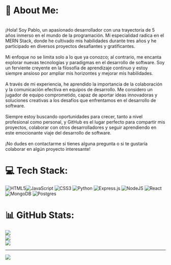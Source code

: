 # 💫 About Me:
<br>¡Hola! Soy Pablo, un apasionado desarrollador con una trayectoria de 5 años inmerso en el mundo de la programación. Mi especialidad radica en el MERN Stack, donde he cultivado mis habilidades durante tres años y he participado en diversos proyectos desafiantes y gratificantes.<br><br>Mi enfoque no se limita solo a lo que ya conozco; al contrario, me encanta explorar nuevas tecnologías y paradigmas en el desarrollo de software. Soy un ferviente creyente en la filosofía de aprendizaje continuo y estoy siempre ansioso por ampliar mis horizontes y mejorar mis habilidades.<br><br>A través de mi experiencia, he aprendido la importancia de la colaboración y la comunicación efectiva en equipos de desarrollo. Me considero un jugador de equipo comprometido, capaz de aportar ideas innovadoras y soluciones creativas a los desafíos que enfrentamos en el desarrollo de software.<br><br>Siempre estoy buscando oportunidades para crecer, tanto a nivel profesional como personal, y GitHub es el lugar perfecto para compartir mis proyectos, colaborar con otros desarrolladores y seguir aprendiendo en este emocionante viaje del desarrollo de software.<br><br>¡No dudes en contactarme si tienes alguna pregunta o si te gustaría colaborar en algún proyecto interesante!


# 💻 Tech Stack:
![HTML5](https://img.shields.io/badge/html5-%23E34F26.svg?style=for-the-badge&logo=html5&logoColor=white)![JavaScript](https://img.shields.io/badge/javascript-%23323330.svg?style=for-the-badge&logo=javascript&logoColor=%23F7DF1E) ![CSS3](https://img.shields.io/badge/css3-%231572B6.svg?style=for-the-badge&logo=css3&logoColor=white) ![Python](https://img.shields.io/badge/python-3670A0?style=for-the-badge&logo=python&logoColor=ffdd54) ![Express.js](https://img.shields.io/badge/express.js-%23404d59.svg?style=for-the-badge&logo=express&logoColor=%2361DAFB) ![NodeJS](https://img.shields.io/badge/node.js-6DA55F?style=for-the-badge&logo=node.js&logoColor=white) ![React](https://img.shields.io/badge/react-%2320232a.svg?style=for-the-badge&logo=react&logoColor=%2361DAFB) ![MongoDB](https://img.shields.io/badge/MongoDB-%234ea94b.svg?style=for-the-badge&logo=mongodb&logoColor=white) ![Postgres](https://img.shields.io/badge/postgres-%23316192.svg?style=for-the-badge&logo=postgresql&logoColor=white) 

# 📊 GitHub Stats:
![](https://github-readme-stats.vercel.app/api?username=MainLake&theme=dark&hide_border=false&include_all_commits=false&count_private=false)<br/>
![](https://github-readme-streak-stats.herokuapp.com/?user=MainLake&theme=dark&hide_border=false)<br/>
![](https://github-readme-stats.vercel.app/api/top-langs/?username=MainLake&theme=dark&hide_border=false&include_all_commits=false&count_private=false&layout=compact)

---
[![](https://visitcount.itsvg.in/api?id=MainLake&icon=0&color=0)](https://visitcount.itsvg.in)

<!-- Proudly created with GPRM ( https://gprm.itsvg.in ) -->
